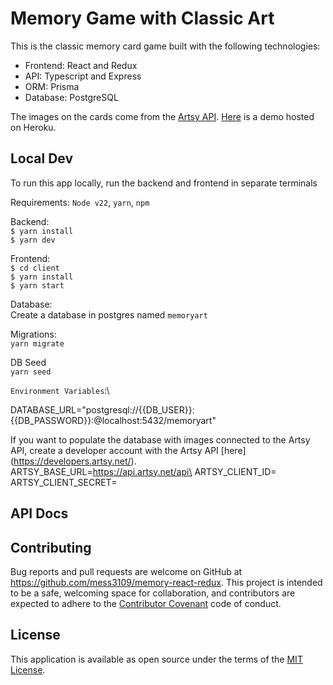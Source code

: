 # Memory Game with Classic Art
This is the classic memory card game built with the following technologies:
- Frontend: React and Redux 
- API: Typescript and Express 
- ORM: Prisma 
- Database: PostgreSQL

The images on the cards come from the [Artsy API](https://developers.artsy.net).  [Here](https://memory-art-35efd80c8dec.herokuapp.com/) is a demo hosted on Heroku.

## Local Dev
To run this app locally, run the backend and frontend in separate terminals

Requirements: `Node v22`, `yarn`, `npm`

Backend:\
```$ yarn install```\
```$ yarn dev```

Frontend:\
```$ cd client```\
```$ yarn install```\
```$ yarn start```

Database:\
Create a database in postgres named ```memoryart```

Migrations:\
```yarn migrate```

DB Seed\
```yarn seed```

```Environment Variables```:\

DATABASE_URL="postgresql://{{DB_USER}}:{{DB_PASSWORD}}:@localhost:5432/memoryart"

If you want to populate the database with images connected to the Artsy API, create a developer account with the Artsy API [here] (https://developers.artsy.net/).\
ARTSY_BASE_URL=https://api.artsy.net/api\
ARTSY_CLIENT_ID=\
ARTSY_CLIENT_SECRET=

## API Docs



## Contributing
Bug reports and pull requests are welcome on GitHub at https://github.com/mess3109/memory-react-redux. This project is intended to be a safe, welcoming space for collaboration, and contributors are expected to adhere to the [Contributor Covenant](http://contributor-covenant.org)
code of conduct.

## License
This application is available as open source under the terms of the [MIT License](http://opensource.org/licenses/MIT).
